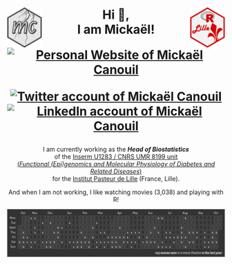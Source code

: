 <h1 align="center">
  <a href="http://mickael.canouil.fr/">
    <img src="https://raw.githubusercontent.com/mcanouil/hex-stickers/main/SVG/mc.svg" align="left" width="80" />
  </a>
  Hi 👋,
  <a href="https://rlille.github.io/">
    <img src="https://raw.githubusercontent.com/mcanouil/hex-stickers/main/SVG/rlille.svg" align="right" width="80" />
  </a>
  </br>I am Mickaël!
  </br>
  <a href="https://mickael.canouil.fr/">
    <img alt="Personal Website of Mickaël Canouil" src="https://shields.io/badge/Personal-Website-333" />
  </a>
  <p align="center">
  <a href="https://twitter.com/mickaelcanouil">
    <img alt="Twitter account of Mickaël Canouil" src="https://shields.io/badge/Twitter-mickaelcanouil-333?logo=twitter&logoColor=white" />
  </a>
  <a href="https://www.linkedin.com/in/mickaelcanouil">
    <img alt="LinkedIn account of Mickaël Canouil" src="https://shields.io/badge/LinkedIn-mickaelcanouil-333?logo=linkedin&logoColor=white" />
  </a>
</p>
</h1>
<p align="center">
  I am currently working as the <b><i>Head of Biostatistics</i></b></br>
  of the <a href="http://www.good.cnrs.fr/?lang=en">Inserm U1283 / CNRS UMR 8199 unit</br>(<i>Functional (Epi)genomics and Molecular Physiology of Diabetes and Related Diseases</i>)</a></br>
  for the <a href="https://pasteur-lille.fr/en/">Institut Pasteur de Lille</a> (France, Lille).
</p>
<p align="center">And when I am not working, I like watching movies (3,038) and playing with R!</p>
<p align="center"><a href="https://github.com/mcanouil/imdb-ratings"><img alt="Movies seen in a movie theatre year streak" src="https://raw.githubusercontent.com/mcanouil/imdb-ratings/main/media/streak.svg" /></a></p>
